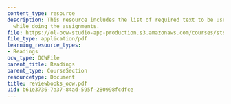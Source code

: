 ```yaml
---
content_type: resource
description: This resource includes the list of required text to be used by the students
  while doing the assignments.
file: https://ol-ocw-studio-app-production.s3.amazonaws.com/courses/sts-001-technology-in-american-history-spring-2006/b61e37367a3784ad595f280998fcdfce_reviewbooks_ocw.pdf
file_type: application/pdf
learning_resource_types:
- Readings
ocw_type: OCWFile
parent_title: Readings
parent_type: CourseSection
resourcetype: Document
title: reviewbooks_ocw.pdf
uid: b61e3736-7a37-84ad-595f-280998fcdfce
---
```

